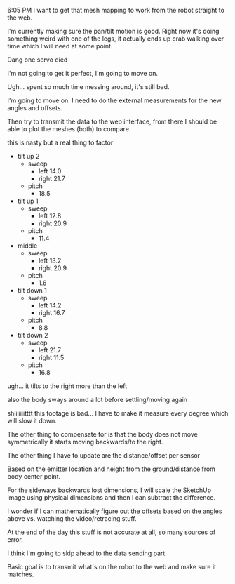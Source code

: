 6:05 PM
I want to get that mesh mapping to work from the robot straight to the web.

I'm currently making sure the pan/tilt motion is good. Right now it's doing something weird with one of the legs, it actually ends up crab walking over time which I will need at some point.

Dang one servo died

I'm not going to get it perfect, I'm going to move on.

Ugh... spent so much time messing around, it's still bad.

I'm going to move on. I need to do the external measurements for the new angles and offsets.

Then try to transmit the data to the web interface, from there I should be able to plot the meshes (both) to compare.

this is nasty but a real thing to factor

* tilt up 2
  * sweep
    * left  14.0
    * right 21.7
  * pitch
    * 18.5
* tilt up 1
  * sweep
    * left  12.8
    * right 20.9
  * pitch
    * 11.4
* middle
  * sweep
    * left  13.2
    * right 20.9
  * pitch
    * 1.6
* tilt down 1
  * sweep
    * left  14.2
    * right 16.7
  * pitch
    * 8.8
* tilt down 2
  * sweep
    * left  21.7
    * right 11.5
  * pitch
    * 16.8

ugh... it tilts to the right more than the left

also the body sways around a lot before settling/moving again

shiiiiiiitttt this footage is bad... I have to make it measure every degree which will slow it down.

The other thing to compensate for is that the body does not move symmetrically it starts moving backwards/to the right.

The other thing I have to update are the distance/offset per sensor

Based on the emitter location and height from the ground/distance from body center point.

For the sideways backwards lost dimensions, I will scale the SketchUp image using physical dimensions and then I can subtract the difference.

I wonder if I can mathematically figure out the offsets based on the angles above vs. watching the video/retracing stuff.

At the end of the day this stuff is not accurate at all, so many sources of error.

I think I'm going to skip ahead to the data sending part.

Basic goal is to transmit what's on the robot to the web and make sure it matches.

